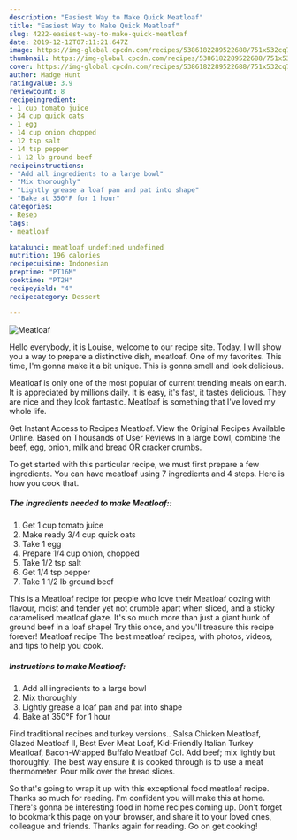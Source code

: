 ```yaml
---
description: "Easiest Way to Make Quick Meatloaf"
title: "Easiest Way to Make Quick Meatloaf"
slug: 4222-easiest-way-to-make-quick-meatloaf
date: 2019-12-12T07:11:21.647Z
image: https://img-global.cpcdn.com/recipes/5386182289522688/751x532cq70/meatloaf-recipe-main-photo.jpg
thumbnail: https://img-global.cpcdn.com/recipes/5386182289522688/751x532cq70/meatloaf-recipe-main-photo.jpg
cover: https://img-global.cpcdn.com/recipes/5386182289522688/751x532cq70/meatloaf-recipe-main-photo.jpg
author: Madge Hunt
ratingvalue: 3.9
reviewcount: 8
recipeingredient:
- 1 cup tomato juice
- 34 cup quick oats
- 1 egg
- 14 cup onion chopped
- 12 tsp salt
- 14 tsp pepper
- 1 12 lb ground beef
recipeinstructions:
- "Add all ingredients to a large bowl"
- "Mix thoroughly"
- "Lightly grease a loaf pan and pat into shape"
- "Bake at 350°F for 1 hour"
categories:
- Resep
tags:
- meatloaf

katakunci: meatloaf undefined undefined
nutrition: 196 calories
recipecuisine: Indonesian
preptime: "PT16M"
cooktime: "PT2H"
recipeyield: "4"
recipecategory: Dessert

---
```



![Meatloaf](https://img-global.cpcdn.com/recipes/5386182289522688/751x532cq70/meatloaf-recipe-main-photo.jpg)

Hello everybody, it is Louise, welcome to our recipe site. Today, I will show you a way to prepare a distinctive dish, meatloaf. One of my favorites. This time, I'm gonna make it a bit unique. This is gonna smell and look delicious.

Meatloaf is only one of the most popular of current trending meals on earth. It is appreciated by millions daily. It is easy, it's fast, it tastes delicious. They are nice and they look fantastic. Meatloaf is something that I've loved my whole life.

Get Instant Access to Recipes Meatloaf. View the Original Recipes Available Online. Based on Thousands of User Reviews In a large bowl, combine the beef, egg, onion, milk and bread OR cracker crumbs.


To get started with this particular recipe, we must first prepare a few ingredients. You can have meatloaf using 7 ingredients and 4 steps. Here is how you cook that.

##### The ingredients needed to make Meatloaf::

1. Get 1 cup tomato juice
1. Make ready 3/4 cup quick oats
1. Take 1 egg
1. Prepare 1/4 cup onion, chopped
1. Take 1/2 tsp salt
1. Get 1/4 tsp pepper
1. Take 1 1/2 lb ground beef


This is a Meatloaf recipe for people who love their Meatloaf oozing with flavour, moist and tender yet not crumble apart when sliced, and a sticky caramelised meatloaf glaze. It&#39;s so much more than just a giant hunk of ground beef in a loaf shape! Try this once, and you&#39;ll treasure this recipe forever! Meatloaf recipe The best meatloaf recipes, with photos, videos, and tips to help you cook. 

##### Instructions to make Meatloaf:

1. Add all ingredients to a large bowl
1. Mix thoroughly
1. Lightly grease a loaf pan and pat into shape
1. Bake at 350°F for 1 hour


Find traditional recipes and turkey versions.. Salsa Chicken Meatloaf, Glazed Meatloaf II, Best Ever Meat Loaf, Kid-Friendly Italian Turkey Meatloaf, Bacon-Wrapped Buffalo Meatloaf Col. Add beef; mix lightly but thoroughly. The best way ensure it is cooked through is to use a meat thermometer. Pour milk over the bread slices. 

So that's going to wrap it up with this exceptional food meatloaf recipe. Thanks so much for reading. I'm confident you will make this at home. There's gonna be interesting food in home recipes coming up. Don't forget to bookmark this page on your browser, and share it to your loved ones, colleague and friends. Thanks again for reading. Go on get cooking!
